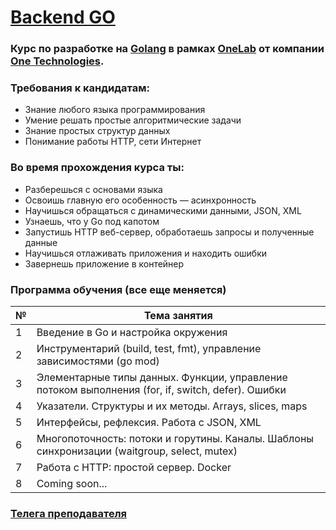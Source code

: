 # [Backend GO](https://lab.one.kz)
### Курс по разработке на [Golang](https://golang.org) в рамках [OneLab](https://lab.one.kz) от компании [One Technologies](https://one.kz). 

### Требования к кандидатам:
- Знание любого языка программирования
- Умение решать простые алгоритмические задачи
- Знание простых структур данных
- Понимание работы HTTP, сети Интернет

### Во время прохождения курса ты:
- Разберешься с основами языка
- Освоишь главную его особенность — асинхронность
- Научишься обращаться с динамическими данными, JSON, XML
- Узнаешь, что у Go под капотом
- Запустишь HTTP веб-cервер, обработаешь запросы и полученные данные
- Научишься отлаживать приложения и находить ошибки
- Завернешь приложение в контейнер

### Программа обучения (все еще меняется)
| № | Тема занятия |
|---|---|
| 1 | Введение в Go и настройка окружения |
| 2 | Инструментарий (build, test, fmt), управление зависимостями (go mod) |
| 3 | Элементарные типы данных. Функции, управление потоком выполнения (for, if, switch, defer). Ошибки |
| 4 | Указатели. Структуры и их методы. Arrays, slices, maps |
| 5 | Интерфейсы, рефлексия. Работа с JSON, XML |
| 6 | Многопоточность: потоки и горутины. Каналы. Шаблоны синхронизации (waitgroup, select, mutex) |
| 7 | Работа с HTTP: простой сервер. Docker |
| 8 | Coming soon... |

### [Телега преподавателя](https://t.me/weightlight)

